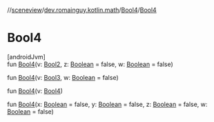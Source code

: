//[sceneview](../../../index.md)/[dev.romainguy.kotlin.math](../index.md)/[Bool4](index.md)/[Bool4](-bool4.md)

# Bool4

[androidJvm]\
fun [Bool4](-bool4.md)(v: [Bool2](../-bool2/index.md), z: [Boolean](https://kotlinlang.org/api/latest/jvm/stdlib/kotlin/-boolean/index.html) = false, w: [Boolean](https://kotlinlang.org/api/latest/jvm/stdlib/kotlin/-boolean/index.html) = false)

fun [Bool4](-bool4.md)(v: [Bool3](../-bool3/index.md), w: [Boolean](https://kotlinlang.org/api/latest/jvm/stdlib/kotlin/-boolean/index.html) = false)

fun [Bool4](-bool4.md)(v: [Bool4](index.md))

fun [Bool4](-bool4.md)(x: [Boolean](https://kotlinlang.org/api/latest/jvm/stdlib/kotlin/-boolean/index.html) = false, y: [Boolean](https://kotlinlang.org/api/latest/jvm/stdlib/kotlin/-boolean/index.html) = false, z: [Boolean](https://kotlinlang.org/api/latest/jvm/stdlib/kotlin/-boolean/index.html) = false, w: [Boolean](https://kotlinlang.org/api/latest/jvm/stdlib/kotlin/-boolean/index.html) = false)
